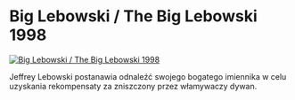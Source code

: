 Big Lebowski / The Big Lebowski 1998 
=============
[![Big Lebowski / The Big Lebowski 1998 ](http://vidos.pl/images/player.gif)](http://vidos.pl/big-lebowski-the-big-lebowski-1998)

 Jeffrey Lebowski postanawia odnaleźć swojego bogatego imiennika w celu uzyskania rekompensaty za zniszczony przez włamywaczy dywan.
